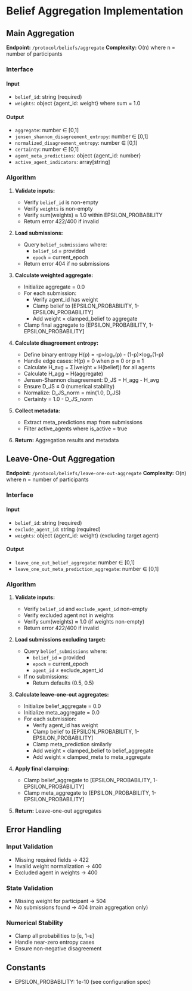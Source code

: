 # Belief Aggregation Implementation

## Main Aggregation

**Endpoint:** `/protocol/beliefs/aggregate`
**Complexity:** O(n) where n = number of participants

### Interface

#### Input
- `belief_id`: string (required)
- `weights`: object {agent_id: weight} where sum = 1.0

#### Output
- `aggregate`: number ∈ [0,1]
- `jensen_shannon_disagreement_entropy`: number ∈ [0,1]
- `normalized_disagreement_entropy`: number ∈ [0,1]
- `certainty`: number ∈ [0,1]
- `agent_meta_predictions`: object {agent_id: number}
- `active_agent_indicators`: array[string]

### Algorithm

1. **Validate inputs:**
   - Verify `belief_id` is non-empty
   - Verify `weights` is non-empty
   - Verify sum(weights) ≈ 1.0 within EPSILON_PROBABILITY
   - Return error 422/400 if invalid

2. **Load submissions:**
   - Query `belief_submissions` where:
     - `belief_id` = provided
     - `epoch` = current_epoch
   - Return error 404 if no submissions

3. **Calculate weighted aggregate:**
   - Initialize aggregate = 0.0
   - For each submission:
     - Verify agent_id has weight
     - Clamp belief to [EPSILON_PROBABILITY, 1-EPSILON_PROBABILITY]
     - Add weight × clamped_belief to aggregate
   - Clamp final aggregate to [EPSILON_PROBABILITY, 1-EPSILON_PROBABILITY]

4. **Calculate disagreement entropy:**
   - Define binary entropy H(p) = -p×log₂(p) - (1-p)×log₂(1-p)
   - Handle edge cases: H(p) = 0 when p ≈ 0 or p ≈ 1
   - Calculate H_avg = Σ(weight × H(belief)) for all agents
   - Calculate H_agg = H(aggregate)
   - Jensen-Shannon disagreement: D_JS = H_agg - H_avg
   - Ensure D_JS ≥ 0 (numerical stability)
   - Normalize: D_JS_norm = min(1.0, D_JS)
   - Certainty = 1.0 - D_JS_norm

5. **Collect metadata:**
   - Extract meta_predictions map from submissions
   - Filter active_agents where is_active = true

6. **Return:** Aggregation results and metadata

## Leave-One-Out Aggregation

**Endpoint:** `/protocol/beliefs/leave-one-out-aggregate`
**Complexity:** O(n) where n = number of participants

### Interface

#### Input
- `belief_id`: string (required)
- `exclude_agent_id`: string (required)
- `weights`: object {agent_id: weight} (excluding target agent)

#### Output
- `leave_one_out_belief_aggregate`: number ∈ [0,1]
- `leave_one_out_meta_prediction_aggregate`: number ∈ [0,1]

### Algorithm

1. **Validate inputs:**
   - Verify `belief_id` and `exclude_agent_id` non-empty
   - Verify excluded agent not in weights
   - Verify sum(weights) ≈ 1.0 (if weights non-empty)
   - Return error 422/400 if invalid

2. **Load submissions excluding target:**
   - Query `belief_submissions` where:
     - `belief_id` = provided
     - `epoch` = current_epoch
     - `agent_id` ≠ exclude_agent_id
   - If no submissions:
     - Return defaults (0.5, 0.5)

3. **Calculate leave-one-out aggregates:**
   - Initialize belief_aggregate = 0.0
   - Initialize meta_aggregate = 0.0
   - For each submission:
     - Verify agent_id has weight
     - Clamp belief to [EPSILON_PROBABILITY, 1-EPSILON_PROBABILITY]
     - Clamp meta_prediction similarly
     - Add weight × clamped_belief to belief_aggregate
     - Add weight × clamped_meta to meta_aggregate

4. **Apply final clamping:**
   - Clamp belief_aggregate to [EPSILON_PROBABILITY, 1-EPSILON_PROBABILITY]
   - Clamp meta_aggregate to [EPSILON_PROBABILITY, 1-EPSILON_PROBABILITY]

5. **Return:** Leave-one-out aggregates

## Error Handling

### Input Validation
- Missing required fields → 422
- Invalid weight normalization → 400
- Excluded agent in weights → 400

### State Validation
- Missing weight for participant → 504
- No submissions found → 404 (main aggregation only)

### Numerical Stability
- Clamp all probabilities to [ε, 1-ε]
- Handle near-zero entropy cases
- Ensure non-negative disagreement

## Constants
- EPSILON_PROBABILITY: 1e-10 (see configuration spec)